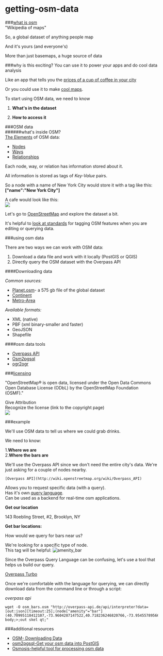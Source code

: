 # getting-osm-data

###[what is osm](http://maptime.io/osm-101/#0)  
"Wikipedia of maps"

So, a global dataset of anything people map  

And it's yours (and everyone's)  

More than just basemaps, a huge source of data  


###why is this exciting?
You can use it to power your apps and do cool data analysis  

Like an app that tells you the [prices of a cup of coffee in your city](http://www.macwright.org/coffeedex/index.html#/)  
  
Or you could use it to make [cool maps](http://8bitcity.com/map?New%20York).
  
  
  
  
To start using OSM data, we need to know  

1. **What's in the dataset**  

2. **How to access it**  

###OSM data  
######what's inside OSM?  
[The Elements](http://wiki.openstreetmap.org/wiki/Elements) of OSM data:  


* [Nodes](http://wiki.openstreetmap.org/wiki/Elements#Node)  
* [Ways](http://wiki.openstreetmap.org/wiki/Way)  
* [Relationships](http://wiki.openstreetmap.org/wiki/Relation)



Each node, way, or relation has information stored about it.  

All information is stored as tags of *Key-Value* pairs.
  
So a node with a name of New York City would store it with a tag like this:  
**["name":"New York City"]**


A cafe would look like this:  
![](https://cloud.githubusercontent.com/assets/5316367/8734838/a125cc48-2bda-11e5-863f-24abd0e89701.png)
  

Let's go to [OpenStreetMap](https://www.openstreetmap.org/#map=16/40.7147/-73.9599) and explore the dataset a bit.    

It's helpful to [look at standards](http://wiki.openstreetmap.org/wiki/Tags) for tagging OSM features when you are editing or querying data.    


###using osm data  

There are two ways we can work with OSM data:  
  
  1.  Download a data file and work with it locally (PostGIS or QGIS)  
  2.  Directly query the OSM dataset with the Overpass API  
  
####Downloading data  
  
*Common sources:*   
* [Planet.osm](http://wiki.openstreetmap.org/wiki/Planet.osm)- a 575 gb file of the global dataset  
* [Continent](http://download.geofabrik.de)  
* [Metro-Area](https://mapzen.com/data/metro-extracts)  
  
*Available formats:*  
* XML (native)  
* PBF (xml binary-smaller and faster)  
* GeoJSON  
* Shapefile  

####osm data tools  
* [Overpass API](http://wiki.openstreetmap.org/wiki/Overpass_API)    
* [Osm2pgsql](http://wiki.openstreetmap.org/wiki/Osm2pgsql)  
* [ogr2ogr](http://www.gdal.org/ogr2ogr.html)    

###[licensing](https://www.openstreetmap.org/copyright)  

"OpenStreetMap® is open data, licensed under the Open Data Commons Open Database License (ODbL) by the OpenStreetMap Foundation (OSMF)."

Give Attribution  
Recognize the license (link to the copyright page)  
![](https://cloud.githubusercontent.com/assets/5316367/8735579/021fc2b0-2be0-11e5-814f-f996b599e407.png)


###example

We'll use OSM data to tell us where we could grab drinks.    

We need to know:   

1.**Where we are**  
2.**Where the bars are**  
  
  We'll use the Overpass API since we don't need the entire city's data.  We're just asking for a couple of nodes nearby.  
    
    [Overpass API](http://wiki.openstreetmap.org/wiki/Overpass_API)
<!--- "The Overpass API (or OSM3S) is a read-only API that serves up custom selected parts of the OSM map data. It acts as a database over the web: the client sends a query to the API and gets back the data set that corresponds to the query." -->
Allows you to request specific data (with a query).  
Has it's own [query language](http://wiki.openstreetmap.org/wiki/Overpass_API/Language_Guide).    
Can be used as a backend for real-time osm applications.  

**Get our location**  

  143 Roebling Street, #2, Brooklyn, NY  
  

**Get bar locations:**  

How would we query for bars near us?  

We're looking for a specific type of node.  
This tag will be helpful: 
![amenity_bar](https://cloud.githubusercontent.com/assets/5316367/8736503/0bf95a7e-2be7-11e5-858c-4545e0b6d46d.png)  
  
Since the Overpass Query Language can be confusing, let's use a tool that helps us build our query.  
  
[Overpass Turbo](http://overpass-turbo.eu/)  
  
Once we're comfortable with the language for querying, we can directly download data from the command line or through a script:  


*overpass api*  


<pre><code>wget -O osm_bars.osm "http://overpass-api.de/api/interpreter?data=[out:json][timeout:25];(node["amenity"="bar"](40.70995118412107,-73.9604287147522,40.718236246820766,-73.9545578956604););out body;>;out skel qt;"
</code></pre>





###additional resources
* [OSM- Downloading Data](http://wiki.openstreetmap.org/wiki/Downloading_data)
* [osm2pgsql-Get your osm data into PostGIS](http://wiki.openstreetmap.org/wiki/Osm2pgsql)  
* [Osmosis-helpful tool for processing osm data](http://wiki.openstreetmap.org/wiki/Osmosis)


